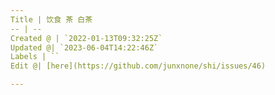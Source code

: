 ```yaml
---
Title | 饮食 茶 白茶
-- | --
Created @ | `2022-01-13T09:32:25Z`
Updated @| `2023-06-04T14:22:46Z`
Labels | ``
Edit @| [here](https://github.com/junxnone/shi/issues/46)

---
```


